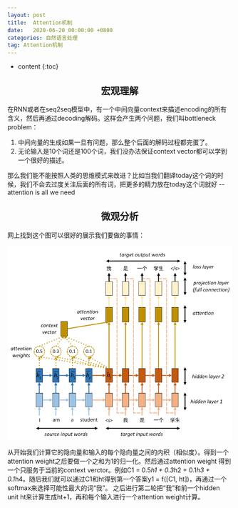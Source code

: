 ```yaml
---
layout: post
title:  Attention机制
date:   2020-06-20 00:00:00 +0800
categories: 自然语言处理
tag: Attention机制
---
```


* content
{:toc}


<h2 align="center">宏观理解</h2>

在RNN或者在seq2seq模型中，有一个中间向量context来描述encoding的所有含义，然后再通过decoding解码。这样会产生两个问题，我们叫bottleneck problem：
1. 中间向量的生成如果一旦有问题，那么整个后面的解码过程都完蛋了。
2. 无论输入是10个词还是100个词，我们没办法保证context vector都可以学到一个很好的描述。

那么我们能不能按照人类的思维模式来改进？比如当我们翻译today这个词的时候，我们不会去过度关注后面的所有词，把更多的精力放在today这个词就好 -- attention is all we need


<h2 align="center">微观分析</h2>

网上找到这个图可以很好的展示我们要做的事情：

<p align="center"> 
  <img src="/imgs/attention/1.png">
</p>

从<start>开始我们计算它的隐向量和输入的每个隐向量之间的内积（相似度）。得到一个attention weight之后要做一个之和为1的归一化。然后通过attention weight
得到一个只服务于当前的context verctor。例如C1 = 0.5*h1 + 0.3*h2 + 0.1*h3 + 0.1*h4。随后我们就可以通过C1和ht得到第一个答案y1 = f([C1, ht])，再通过一个softmax来选择可能性最大的词“我”。
之后进行第二轮把“我”和前一个hidden unit ht来计算生成ht+1，再和每个输入进行一个attention weight计算。



















